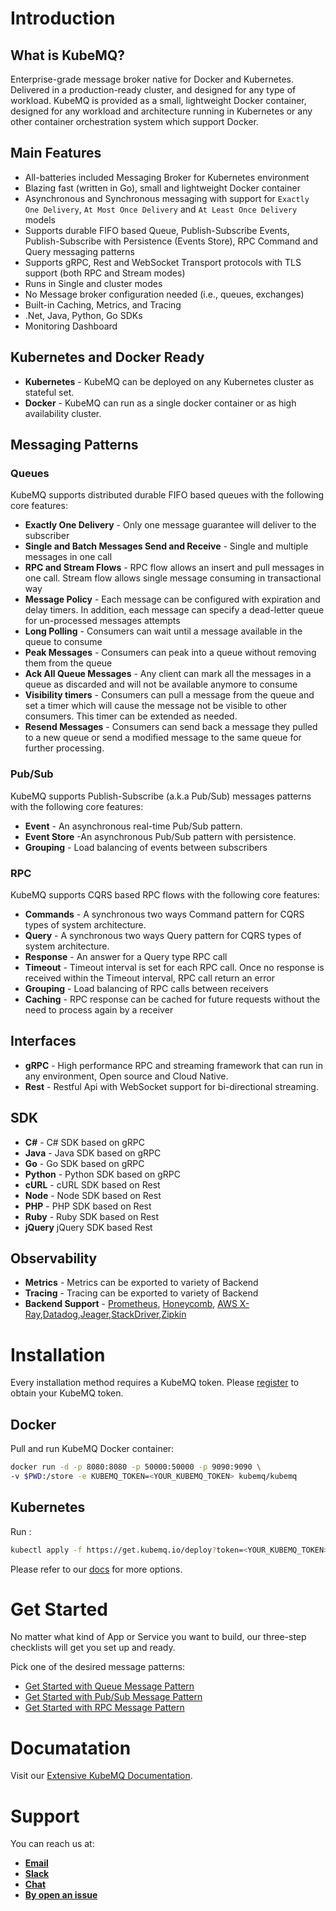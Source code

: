 # Introduction
## What is KubeMQ?
Enterprise-grade message broker native for Docker and Kubernetes. Delivered in a production-ready cluster, and designed for any type of workload.
KubeMQ is provided as a small, lightweight Docker container, designed for any workload and architecture running in Kubernetes or any other container orchestration system which support Docker.

## Main Features
- All-batteries included Messaging Broker for Kubernetes environment
- Blazing fast (written in Go), small and lightweight Docker container
- Asynchronous and Synchronous messaging with support for  `Exactly One Delivery`, `At Most Once Delivery` and `At Least Once Delivery` models
- Supports durable FIFO based Queue, Publish-Subscribe Events, Publish-Subscribe with Persistence (Events Store), RPC Command and Query messaging patterns
- Supports gRPC, Rest and WebSocket Transport protocols with TLS support (both RPC and Stream modes)
- Runs in Single and cluster modes
- No Message broker configuration needed (i.e., queues, exchanges)
- Built-in Caching, Metrics, and Tracing
- .Net, Java, Python, Go SDKs
- Monitoring Dashboard

## Kubernetes and Docker Ready
- **Kubernetes** - KubeMQ can be deployed on any Kubernetes cluster as stateful set.
- **Docker** - KubeMQ can run as a single docker container or as high availability cluster.

## Messaging Patterns

### Queues
KubeMQ supports distributed durable FIFO based queues with the following core features:

- **Exactly One Delivery** - Only one message guarantee will deliver to the subscriber
- **Single and Batch Messages Send and Receive** - Single and multiple messages in one call
- **RPC and Stream Flows** - RPC flow allows an insert and pull messages in one call. Stream flow allows single message consuming in transactional way
- **Message Policy** - Each message can be configured with expiration and delay timers. In addition, each message can specify a dead-letter queue for un-processed messages attempts
- **Long Polling** - Consumers can wait until a message available in the queue to consume
- **Peak Messages** - Consumers can peak into a queue without removing them from the queue
- **Ack All Queue Messages** - Any client can mark all the messages in a queue as discarded and will not be available anymore to consume
- **Visibility timers** - Consumers can pull a message from the queue and set a timer which will cause the message not be visible to other consumers. This timer can be extended as needed.
- **Resend Messages** - Consumers can send back a message they pulled to a new queue or send a modified message to the same queue for further processing.

### Pub/Sub

KubeMQ supports Publish-Subscribe (a.k.a Pub/Sub) messages patterns with the following core features:

- **Event** -  An asynchronous real-time Pub/Sub pattern.
- **Event Store** -An asynchronous Pub/Sub pattern with persistence.
- **Grouping** - Load balancing of events between subscribers

### RPC
KubeMQ supports CQRS based RPC flows with the following core features:

- **Commands** -  A synchronous two ways Command pattern for CQRS types of system architecture.
- **Query** - A synchronous two ways Query pattern for CQRS types of system architecture.
- **Response** - An answer for a Query type RPC call
- **Timeout** - Timeout interval is set for each RPC call. Once no response is received within the Timeout interval, RPC call return an error
- **Grouping** - Load balancing of RPC calls between receivers
- **Caching** - RPC response can be cached for future requests without the need to process again by a receiver

## Interfaces
- **gRPC** - High performance RPC and streaming framework that can run in any environment, Open source and Cloud Native.
- **Rest** - Restful Api with WebSocket support for bi-directional streaming.

## SDK
- **C#** - C# SDK based on gRPC
- **Java** - Java SDK based on gRPC
- **Go** - Go SDK based on gRPC
- **Python** - Python SDK based on gRPC
- **cURL** - cURL SDK based on Rest
- **Node** - Node SDK based on Rest
- **PHP** - PHP SDK based on Rest
- **Ruby** - Ruby SDK based on Rest
- **jQuery** jQuery SDK based Rest


## Observability

- **Metrics** - Metrics can be exported to variety of Backend
- **Tracing** - Tracing can be exported to variety of Backend
- **Backend Support** - [Prometheus](https://prometheus.io/), [Honeycomb](https://www.honeycomb.io/), [AWS X-Ray](https://console.aws.amazon.com/xray/home),[Datadog](https://www.datadoghq.com/),[Jeager](https://www.jaegertracing.io/),[StackDriver](https://console.cloud.google.com/monitoring),[Zipkin](https://zipkin.io/)


# Installation

Every installation method requires a KubeMQ token.
Please [register](https://account.kubemq.io/login/register?destination=docker) to obtain your KubeMQ token.

## Docker

Pull and run KubeMQ Docker container:
``` bash
docker run -d -p 8080:8080 -p 50000:50000 -p 9090:9090 \
-v $PWD:/store -e KUBEMQ_TOKEN=<YOUR_KUBEMQ_TOKEN> kubemq/kubemq

```

## Kubernetes

Run :

``` bash
kubectl apply -f https://get.kubemq.io/deploy?token=<YOUR_KUBEMQ_TOKEN>
```


Please refer to our [docs](https://docs.kubemq.io/installation/kubernetes.html) for more options.

# Get Started

No matter what kind of App or Service you want to build, our three-step checklists will get you set up and ready.

Pick one of the desired message patterns:

- [Get Started with Queue Message Pattern](https://docs.kubemq.io/get_started/queue.html)
- [Get Started with Pub/Sub Message Pattern](./pubsub.https://docs.kubemq.io/get_started/pubsub.html)
- [Get Started with RPC Message Pattern](https://docs.kubemq.io/get_started/rpc.html)

# Documatation

Visit our [Extensive KubeMQ Documentation](https://docs.kubemq.io/).

# Support

You can reach us at:
- [**Email**](mailto:support@kubemq.io)
- [**Slack**](https://kubemq.slack.com)
- [**Chat**](https://kubemq.io)
- [**By open an issue**](https://github.com/kubemq-io/kubemq/issues)